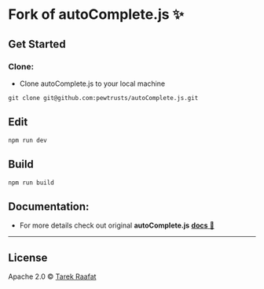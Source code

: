 # Fork of autoComplete.js :sparkles:

## Get Started

### Clone:

-   Clone autoComplete.js to your local machine

```shell
git clone git@github.com:pewtrusts/autoComplete.js.git
```

## Edit
```shell
npm run dev
```

## Build
```shell
npm run build
```

## Documentation:

-   For more details check out original **autoComplete.js** <a href="https://tarekraafat.github.io/autoComplete.js/">**docs** :notebook_with_decorative_cover:</a>

* * *

## License

Apache 2.0 © [Tarek Raafat](http://www.tarekraafat.com)
